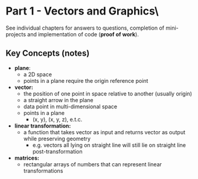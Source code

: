 # Part 1 - Vectors and Graphics\
See individual chapters for answers to questions, completion of mini-projects and implementation of code (**proof of work**).

## Key Concepts (notes)
- **plane**:
    - a 2D space
    - points in a plane require the origin reference point
- **vector:**
    - the position of one point in space relative to another (usually origin)
    - a straight arrow in the plane
    - data point in multi-dimensional space
    - points in a plane
        - (x, y), (x, y, z), e.t.c.
- **linear transformation:**
    - a function that takes vector as input and returns vector as output while preserving geometry
        - e.g. vectors all lying on straight line will still lie on straight line post-transformation
- **matrices:**
    - rectangular arrays of numbers that can represent linear transformations



    